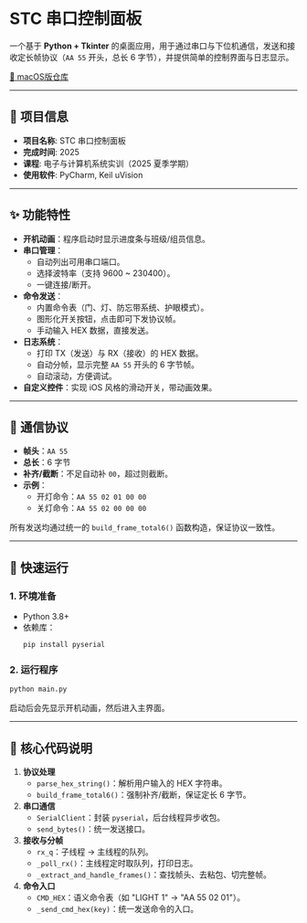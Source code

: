# STC 串口控制面板

一个基于 **Python + Tkinter** 的桌面应用，用于通过串口与下位机通信，发送和接收定长帧协议（`AA 55` 开头，总长 6 字节），并提供简单的控制界面与日志显示。

[🔗 macOS版仓库]([https://github.com/Martin-YLX/DormitoryControlSystem](https://github.com/Martin-YLX/DormitoryControlSystemForMac))


---

## 📘 项目信息

- **项目名称**: STC 串口控制面板  
- **完成时间**: 2025  
- **课程**: 电子与计算机系统实训（2025 夏季学期）  
- **使用软件**: PyCharm, Keil uVision  

---

## ✨ 功能特性

- **开机动画**：程序启动时显示进度条与班级/组员信息。
- **串口管理**：
  - 自动列出可用串口端口。
  - 选择波特率（支持 9600 ~ 230400）。
  - 一键连接/断开。
- **命令发送**：
  - 内置命令表（门、灯、防忘带系统、护眼模式）。
  - 图形化开关按钮，点击即可下发协议帧。
  - 手动输入 HEX 数据，直接发送。
- **日志系统**：
  - 打印 TX（发送）与 RX（接收）的 HEX 数据。
  - 自动分帧，显示完整 `AA 55` 开头的 6 字节帧。
  - 自动滚动，方便调试。
- **自定义控件**：实现 iOS 风格的滑动开关，带动画效果。

---

## 📝 通信协议

- **帧头**：`AA 55`
- **总长**：6 字节
- **补齐/截断**：不足自动补 `00`，超过则截断。
- **示例**：
  - 开灯命令：`AA 55 02 01 00 00`
  - 关灯命令：`AA 55 02 00 00 00`

所有发送均通过统一的 `build_frame_total6()` 函数构造，保证协议一致性。


---

## 🚀 快速运行

### 1. 环境准备
- Python 3.8+
- 依赖库：
  ```bash
  pip install pyserial
  ```

### 2. 运行程序
```bash
python main.py
```

启动后会先显示开机动画，然后进入主界面。

---

## 🔑 核心代码说明

1. **协议处理**
   - `parse_hex_string()`：解析用户输入的 HEX 字符串。
   - `build_frame_total6()`：强制补齐/截断，保证定长 6 字节。
2. **串口通信**
   - `SerialClient`：封装 `pyserial`，后台线程异步收包。
   - `send_bytes()`：统一发送接口。
3. **接收与分帧**
   - `rx_q`：子线程 → 主线程的队列。
   - `_poll_rx()`：主线程定时取队列，打印日志。
   - `_extract_and_handle_frames()`：查找帧头、去粘包、切完整帧。
4. **命令入口**
   - `CMD_HEX`：语义命令表（如 "LIGHT 1" → "AA 55 02 01"）。
   - `_send_cmd_hex(key)`：统一发送命令的入口。
